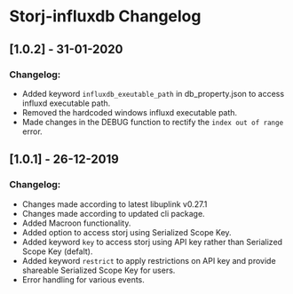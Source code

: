 # Storj-influxdb Changelog

## [1.0.2] - 31-01-2020
### Changelog:
* Added keyword `influxdb_exeutable_path`  in db_property.json to access influxd executable path.
* Removed the hardcoded windows influxd executable path.
* Made changes in the DEBUG function to rectify the `index out of range` error.

## [1.0.1] - 26-12-2019
### Changelog:
* Changes made according to latest libuplink v0.27.1
* Changes made according to updated cli package.
* Added Macroon functionality.
* Added option to access storj using Serialized Scope Key. 
* Added keyword `key` to access storj using API key rather than Serialized Scope Key (defalt).
* Added keyword `restrict` to apply restrictions on API key and provide shareable Serialized Scope Key for users.
* Error handling for various events.
